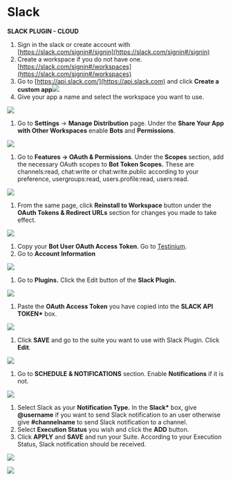 # Slack

**SLACK PLUGIN - CLOUD**

1. Sign in the slack or create account with [https://slack.com/signin#/signin](https://slack.com/signin#/signin)
2. Create a workspace if you do not have one. [https://slack.com/signin#/workspaces](https://slack.com/signin#/workspaces)
3. Go to [https://api.slack.com/](https://api.slack.com) and click **Create a custom app**![](../.gitbook/assets/2)
4. Give your app a name and select the workspace you want to use.

![](<../.gitbook/assets/3 (3)>)

1. Go to **Settings** -> **Manage Distribution** page. Under the **Share Your App with Other Workspaces** enable **Bots** and **Permissions**.

![](<../.gitbook/assets/4 (2)>)

1. Go to **Features -> OAuth & Permissions**. Under the **Scopes** section, add the necessary OAuth scopes to **Bot Token Scopes.** These are channels:read, chat:write or chat:write.public according to your preference, usergroups:read, users.profile:read, users:read.

![](../.gitbook/assets/5)

1. From the same page, click **Reinstall to Workspace** button under the **OAuth Tokens & Redirect URLs** section for changes you made to take effect.

![](<../.gitbook/assets/6 (2)>)

1. Copy your **Bot User OAuth Access Token**. Go to [Testinium](https://testinium.io).
2. Go to **Account Information**

![](<../.gitbook/assets/7 (1)>)

1. Go to **Plugins.** Click the Edit button of the **Slack Plugin.**

![](<../.gitbook/assets/8 (1)>)

1. Paste the **OAuth Access Token** you have copied into the **SLACK API TOKEN\*** box.

![](<../.gitbook/assets/9 (2)>)

1. Click **SAVE** and go to the suite you want to use with Slack Plugin. Click **Edit**.

![](<../.gitbook/assets/10 (2)>)

1. Go to **SCHEDULE & NOTIFICATIONS** section. Enable **Notifications** if it is not.

![](../.gitbook/assets/11)

1. Select Slack as your **Notification Type.** In the **Slack\*** box, give **@username** if you want to send Slack notification to an user otherwise give **#channelname** to send Slack notification to a channel.
2. Select **Execution Status** you wish and click the **ADD** button.
3. Click **APPLY** and **SAVE** and run your Suite. According to your Execution Status, Slack notification should be received.

![](<../.gitbook/assets/12 (1)>)

![](<../.gitbook/assets/13 (1)>)

